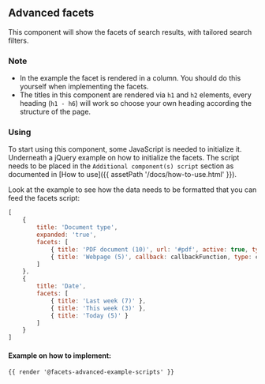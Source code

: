 ## Advanced facets

This component will show the facets of search results, with tailored search filters.

### Note

- In the example the facet is rendered in a column. You should do this yourself when implementing the facets.
- The titles in this component are rendered via `h1` and `h2` elements, every heading (`h1 - h6`) will work so choose your own heading according the structure of the page.

### Using

To start using this component, some JavaScript is needed to initialize it.<br>
Underneath a jQuery example on how to initialize the facets.
The script needs to be placed in the `Additional component(s) script` section as documented in [How to use]({{ assetPath '/docs/how-to-use.html' }}).

Look at the example to see how the data needs to be formatted that you can feed the facets script:

```js
[
    {
        title: 'Document type',
        expanded: 'true',
        facets: [
            { title: 'PDF document (10)', url: '#pdf', active: true, type: checkbox },
            { title: 'Webpage (5)', callback: callbackFunction, type: checkbox}
        ]
    },
    {
        title: 'Date',
        facets: [
            { title: 'Last week (7)' },
            { title: 'This week (3)' },
            { title: 'Today (5)' }
        ]
    }
]
```

#### Example on how to implement:
```html
{{ render '@facets-advanced-example-scripts' }}
```
